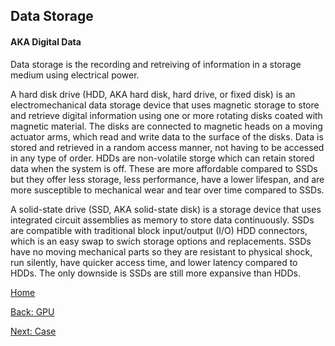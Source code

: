 ## Data Storage
#### AKA Digital Data
Data storage is the recording and retreiving of information in a storage medium using electrical power. 

A hard disk drive (HDD, AKA hard disk, hard drive, or fixed disk) is an electromechanical data storage device that uses magnetic storage to store and retrieve digital information using one or more rotating disks coated with magnetic material. The disks are connected to magnetic heads on a moving actuator arms, which read and write data to the surface of the disks. Data is stored and retrieved in a random access manner, not having to be accessed in any type of order. HDDs are non-volatile storge which can retain stored data when the system is off. These are more affordable compared to SSDs but they offer less storage, less performance, have a lower lifespan, and are more susceptible to mechanical wear and tear over time compared to SSDs.

A solid-state drive (SSD, AKA solid-state disk) is a storage device that uses integrated circuit assemblies as memory to store data continuously. SSDs are compatible with traditional block input/output (I/O) HDD connectors, which  is an easy swap to swich storage options and replacements. SSDs have no moving mechanical parts so they are resistant to physical shock, run silently, have quicker access time, and lower latency compared to HDDs. The only downside is SSDs are still more expansive than HDDs.


[Home](README.md)

[Back: GPU](GPU-Graphics-Card.md)

[Next: Case](Case.md)
